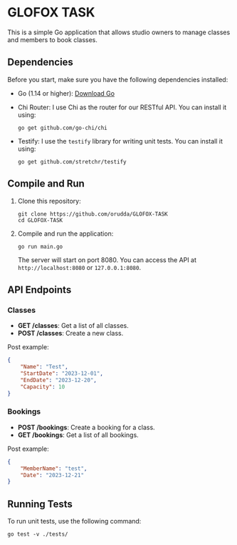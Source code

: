 # GLOFOX TASK

This is a simple Go application that allows studio owners to manage classes and members to book classes.

## Dependencies

Before you start, make sure you have the following dependencies installed:

- Go (1.14 or higher): [Download Go](https://golang.org/dl/)
- Chi Router: I use Chi as the router for our RESTful API. You can install it using:

    ```shell
    go get github.com/go-chi/chi
    ```

- Testify: I use the `testify` library for writing unit tests. You can install it using:

    ```shell
    go get github.com/stretchr/testify
    ```

## Compile and Run

1. Clone this repository:

    ```shell
    git clone https://github.com/orudda/GLOFOX-TASK
    cd GLOFOX-TASK
    ```

2. Compile and run the application:

    ```shell
    go run main.go
    ```

   The server will start on port 8080. You can access the API at `http://localhost:8080` or `127.0.0.1:8080`.

## API Endpoints

### Classes

- **GET /classes**: Get a list of all classes.
- **POST /classes**: Create a new class.

Post example:
```json
{
    "Name": "Test",
    "StartDate": "2023-12-01",
    "EndDate": "2023-12-20",
    "Capacity": 10
}
```

### Bookings

- **POST /bookings**: Create a booking for a class.
- **GET /bookings**: Get a list of all bookings.

Post example:
```json
{
    "MemberName": "test",
    "Date": "2023-12-21"
}
```

## Running Tests

To run unit tests, use the following command:

```shell
go test -v ./tests/